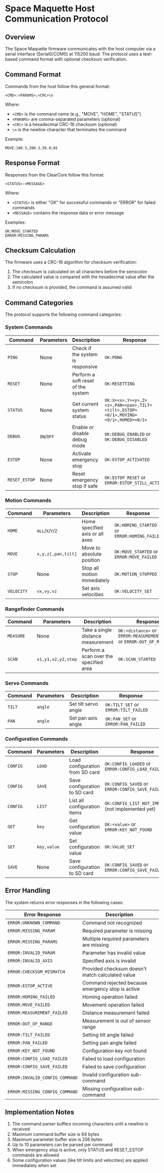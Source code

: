 # Space Maquette Host Communication Protocol

## Overview

The Space Maquette firmware communicates with the host computer via a serial interface (Serial0/COM0) at 115200 baud. The protocol uses a text-based command format with optional checksum verification.

## Command Format

Commands from the host follow this general format:
```
<CMD>:<PARAMS>;<CRC>\n
```

Where:
- `<CMD>` is the command name (e.g., "MOVE", "HOME", "STATUS")
- `<PARAMS>` are comma-separated parameters (optional)
- `<CRC>` is a hexadecimal CRC-16 checksum (optional)
- `\n` is the newline character that terminates the command

Example:
```
MOVE:100.5,200.3,50.0;A5
```

## Response Format

Responses from the ClearCore follow this format:
```
<STATUS>:<MESSAGE>
```

Where:
- `<STATUS>` is either "OK" for successful commands or "ERROR" for failed commands
- `<MESSAGE>` contains the response data or error message

Examples:
```
OK:MOVE_STARTED
ERROR:MISSING_PARAMS
```

## Checksum Calculation

The firmware uses a CRC-16 algorithm for checksum verification:
1. The checksum is calculated on all characters before the semicolon
2. The calculated value is compared with the hexadecimal value after the semicolon
3. If no checksum is provided, the command is assumed valid

## Command Categories

The protocol supports the following command categories:

### System Commands

| Command | Parameters | Description | Response |
|---------|------------|-------------|----------|
| `PING` | None | Check if the system is responsive | `OK:PONG` |
| `RESET` | None | Perform a soft reset of the system | `OK:RESETTING` |
| `STATUS` | None | Get current system status | `OK:X=<x>,Y=<y>,Z=<z>,PAN=<pan>,TILT=<tilt>,ESTOP=<0/1>,MOVING=<0/1>,HOMED=<0/1>` |
| `DEBUG` | `ON`/`OFF` | Enable or disable debug mode | `OK:DEBUG_ENABLED` or `OK:DEBUG_DISABLED` |
| `ESTOP` | None | Activate emergency stop | `OK:ESTOP_ACTIVATED` |
| `RESET_ESTOP` | None | Reset emergency stop if safe | `OK:ESTOP_RESET` or `ERROR:ESTOP_STILL_ACTIVE` |

### Motion Commands

| Command | Parameters | Description | Response |
|---------|------------|-------------|----------|
| `HOME` | `ALL`/`X`/`Y`/`Z` | Home specified axis or all axes | `OK:HOMING_STARTED` or `ERROR:HOMING_FAILED` |
| `MOVE` | `x,y,z[,pan,tilt]` | Move to absolute position | `OK:MOVE_STARTED` or `ERROR:MOVE_FAILED` |
| `STOP` | None | Stop all motion immediately | `OK:MOTION_STOPPED` |
| `VELOCITY` | `vx,vy,vz` | Set axis velocities | `OK:VELOCITY_SET` |

### Rangefinder Commands

| Command | Parameters | Description | Response |
|---------|------------|-------------|----------|
| `MEASURE` | None | Take a single distance measurement | `OK:<distance>` or `ERROR:MEASUREMENT_FAILED` or `ERROR:OUT_OF_RANGE` |
| `SCAN` | `x1,y1,x2,y2,step` | Perform a scan over the specified area | `OK:SCAN_STARTED` |

### Servo Commands

| Command | Parameters | Description | Response |
|---------|------------|-------------|----------|
| `TILT` | `angle` | Set tilt servo angle | `OK:TILT_SET` or `ERROR:TILT_FAILED` |
| `PAN` | `angle` | Set pan axis angle | `OK:PAN_SET` or `ERROR:PAN_FAILED` |

### Configuration Commands

| Command | Parameters | Description | Response |
|---------|------------|-------------|----------|
| `CONFIG` | `LOAD` | Load configuration from SD card | `OK:CONFIG_LOADED` or `ERROR:CONFIG_LOAD_FAILED` |
| `CONFIG` | `SAVE` | Save configuration to SD card | `OK:CONFIG_SAVED` or `ERROR:CONFIG_SAVE_FAILED` |
| `CONFIG` | `LIST` | List all configuration items | `OK:CONFIG_LIST_NOT_IMPLEMENTED` (not implemented yet) |
| `GET` | `key` | Get configuration value | `OK:<value>` or `ERROR:KEY_NOT_FOUND` |
| `SET` | `key,value` | Set configuration value | `OK:VALUE_SET` |
| `SAVE` | None | Save configuration to SD card | `OK:CONFIG_SAVED` or `ERROR:CONFIG_SAVE_FAILED` |

## Error Handling

The system returns error responses in the following cases:

| Error Response | Description |
|----------------|-------------|
| `ERROR:UNKNOWN_COMMAND` | Command not recognized |
| `ERROR:MISSING_PARAM` | Required parameter is missing |
| `ERROR:MISSING_PARAMS` | Multiple required parameters are missing |
| `ERROR:INVALID_PARAM` | Parameter has invalid value |
| `ERROR:INVALID_AXIS` | Specified axis is invalid |
| `ERROR:CHECKSUM_MISMATCH` | Provided checksum doesn't match calculated value |
| `ERROR:ESTOP_ACTIVE` | Command rejected because emergency stop is active |
| `ERROR:HOMING_FAILED` | Homing operation failed |
| `ERROR:MOVE_FAILED` | Movement operation failed |
| `ERROR:MEASUREMENT_FAILED` | Distance measurement failed |
| `ERROR:OUT_OF_RANGE` | Measurement is out of sensor range |
| `ERROR:TILT_FAILED` | Setting tilt angle failed |
| `ERROR:PAN_FAILED` | Setting pan angle failed |
| `ERROR:KEY_NOT_FOUND` | Configuration key not found |
| `ERROR:CONFIG_LOAD_FAILED` | Failed to load configuration |
| `ERROR:CONFIG_SAVE_FAILED` | Failed to save configuration |
| `ERROR:INVALID_CONFIG_COMMAND` | Invalid configuration sub-command |
| `ERROR:MISSING_CONFIG_COMMAND` | Missing configuration sub-command |

## Implementation Notes

1. The command parser buffers incoming characters until a newline is received
2. Maximum command buffer size is 64 bytes
3. Maximum parameter buffer size is 256 bytes
4. Up to 10 parameters can be parsed per command
5. When emergency stop is active, only STATUS and RESET_ESTOP commands are allowed
6. Some configuration values (like tilt limits and velocities) are applied immediately when set
